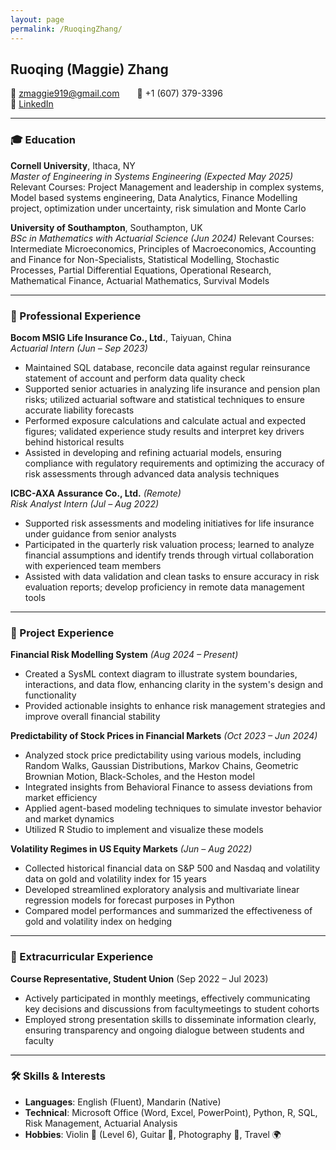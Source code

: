 ```yaml
---
layout: page
permalink: /RuoqingZhang/
---
```


## Ruoqing (Maggie) Zhang  
📧 zmaggie919@gmail.com  📱 +1 (607) 379-3396  
🔗 [LinkedIn](https://www.linkedin.com/in/ruoqing-zhang)

---

### 🎓 Education

**Cornell University**, Ithaca, NY  
*Master of Engineering in Systems Engineering (Expected May 2025)*
Relevant Courses: Project Management and leadership in complex systems, Model based systems engineering, Data Analytics, Finance Modelling project, optimization under uncertainty, risk simulation and Monte Carlo

**University of Southampton**, Southampton, UK  
*BSc in Mathematics with Actuarial Science (Jun 2024)*
Relevant Courses: Intermediate Microeconomics, Principles of Macroeconomics, Accounting and Finance for Non-Specialists, Statistical Modelling, Stochastic Processes, Partial Differential Equations, Operational Research, Mathematical Finance, Actuarial Mathematics, Survival Models

---

### 💼 Professional Experience

**Bocom MSIG Life Insurance Co., Ltd.**, Taiyuan, China  
*Actuarial Intern (Jun – Sep 2023)*
- Maintained SQL database, reconcile data against regular reinsurance statement of account and perform data quality check  
- Supported senior actuaries in analyzing life insurance and pension plan risks; utilized actuarial software and statistical techniques to ensure accurate liability forecasts  
- Performed exposure calculations and calculate actual and expected figures; validated experience study results and interpret key drivers behind historical results
- Assisted in developing and refining actuarial models, ensuring compliance with regulatory requirements and optimizing the accuracy of risk assessments through advanced data analysis techniques

**ICBC-AXA Assurance Co., Ltd.** *(Remote)*  
*Risk Analyst Intern (Jul – Aug 2022)*
- Supported risk assessments and modeling initiatives for life insurance under guidance from senior analysts  
- Participated in the quarterly risk valuation process; learned to analyze financial assumptions and identify trends through virtual collaboration with experienced team members
- Assisted with data validation and clean tasks to ensure accuracy in risk evaluation reports; develop proficiency in remote data management tools

---

### 🧠 Project Experience

**Financial Risk Modelling System** *(Aug 2024 – Present)*  
- Created a SysML context diagram to illustrate system boundaries, interactions, and data flow, enhancing clarity in the system's design and functionality
- Provided actionable insights to enhance risk management strategies and improve overall financial stability  

**Predictability of Stock Prices in Financial Markets** *(Oct 2023 – Jun 2024)*  
- Analyzed stock price predictability using various models, including Random Walks, Gaussian Distributions, Markov Chains, Geometric Brownian Motion, Black-Scholes, and the Heston model  
- Integrated insights from Behavioral Finance to assess deviations from market efficiency
- Applied agent-based modeling techniques to simulate investor behavior and market dynamics
- Utilized R Studio to implement and visualize these models

**Volatility Regimes in US Equity Markets** *(Jun – Aug 2022)*  
- Collected historical financial data on S&P 500 and Nasdaq and volatility data on gold and volatility index for 15 years
- Developed streamlined exploratory analysis and multivariate linear regression models for forecast purposes in Python 
- Compared model performances and summarized the effectiveness of gold and volatility index on hedging

---

### 🌱 Extracurricular Experience

**Course Representative, Student Union** (Sep 2022 – Jul 2023)  
- Actively participated in monthly meetings, effectively communicating key decisions and discussions from facultymeetings 
to student cohorts
- Employed strong presentation skills to disseminate information clearly, ensuring transparency and ongoing dialogue between students and faculty

---

### 🛠️ Skills & Interests

- **Languages**: English (Fluent), Mandarin (Native)  
- **Technical**: Microsoft Office (Word, Excel, PowerPoint), Python, R, SQL, Risk Management, Actuarial Analysis  
- **Hobbies**: Violin 🎻 (Level 6), Guitar 🎸, Photography 📸, Travel 🌍
